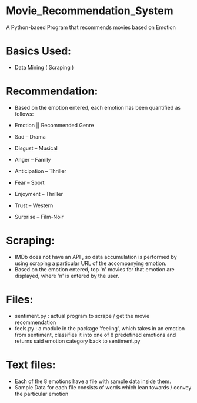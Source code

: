 # Movie_Recommendation_System
A Python-based Program that recommends movies based on Emotion

# Basics Used:
- Data Mining ( Scraping )

# Recommendation:
- Based on the emotion entered, each emotion has been quantified as follows:
- Emotion || Recommended Genre

- Sad – Drama
- Disgust – Musical
- Anger – Family
- Anticipation – Thriller
- Fear – Sport
- Enjoyment – Thriller
- Trust – Western
- Surprise – Film-Noir

# Scraping:
- IMDb does not have an API , so data accumulation is performed by using scraping a particular URL of the accompanying emotion.
- Based on the emotion entered, top 'n' movies for that emotion are displayed, where 'n' is entered by the user.

# Files:
- sentiment.py : actual program to scrape / get the movie recommendation
- feels.py : a module in the package 'feeling', which takes in an emotion from sentiment, classifies it into one of 8 predefined emotions and returns said emotion category back to sentiment.py

# Text files:
- Each of the 8 emotions have a file with sample data inside them.
- Sample Data for each file consists of words which lean towards / convey the particular emotion
